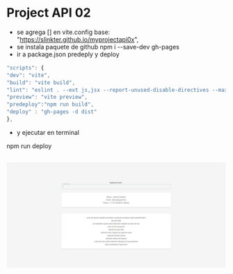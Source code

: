 # Project API 02

-   se agrega [] en vite.config
    base: "https://slinkter.github.io/myprojectapi0x",
-   se instala paquete de github
    npm i --save-dev gh-pages
-   ir a package.json predeply y deploy

```javascript
"scripts": {
"dev": "vite",
"build": "vite build",
"lint": "eslint . --ext js,jsx --report-unused-disable-directives --max-warnings 0",
"preview": "vite preview",
"predeploy":"npm run build",
"deploy" : "gh-pages -d dist"
},

```

-   y ejecutar en terminal

npm run deploy

##

![alt text](./api02.png)

